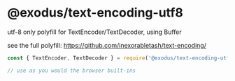 # @exodus/text-encoding-utf8

utf-8 only polyfill for TextEncoder/TextDecoder, using Buffer

see the full polyfill: https://github.com/inexorabletash/text-encoding/

```js
const { TextEncoder, TextDecoder } = require('@exodus/text-encoding-utf8')

// use as you would the browser built-ins
```
